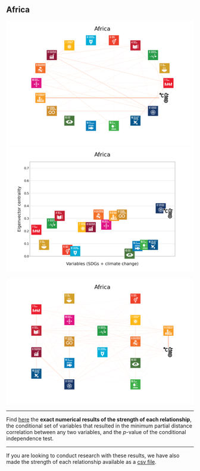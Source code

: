 ## Africa

<img src="Africa_circular_network_logos.png">
<img src="Africa_eigenvector_centrality.png">
<br>
<br>
<img src="Africa_multipartite_network_logos_cluster.png">

---

Find <a href="TLPH_website_tables_6-6.pdf" target="_blank">here</a> the **exact numerical results of the strength of each relationship**, the conditional set of variables that resulted in the minimum partial distance correlation between any two variables, and the _p_-value of the conditional independence test.

---

If you are looking to conduct research with these results, we have also made the strength of each relationship available as a <a href="[https://github.com/felix-laumann/SDG-networks/blob/gh-pages/Results/csv/conditions_Africa.csv](https://raw.githubusercontent.com/felix-laumann/SDG-networks/gh-pages/Results/csv/conditions_Africa.csv" target="_blank" download>csv file</a>. 
